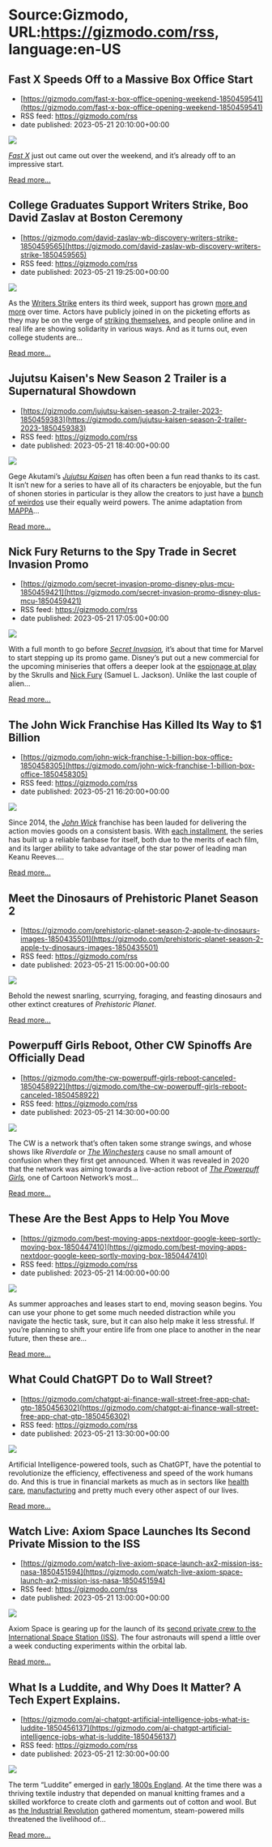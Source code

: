 # Source:Gizmodo, URL:https://gizmodo.com/rss, language:en-US

## Fast X Speeds Off to a Massive Box Office Start
 - [https://gizmodo.com/fast-x-box-office-opening-weekend-1850459541](https://gizmodo.com/fast-x-box-office-opening-weekend-1850459541)
 - RSS feed: https://gizmodo.com/rss
 - date published: 2023-05-21 20:10:00+00:00

<img class="type:primaryImage" src="https://i.kinja-img.com/gawker-media/image/upload/s--R1Xbz-Jt--/c_fit,fl_progressive,q_80,w_636/5da3efdae5fd92d6607b7f46e059ead9.png" /><p><a href="https://gizmodo.com/fast-x-review-jason-momoa-vin-diesel-fast-and-furious-1850409790"><em>Fast X</em></a><em> </em>just out came out over the weekend, and it’s already off to an impressive start. </p><p><a href="https://gizmodo.com/fast-x-box-office-opening-weekend-1850459541">Read more...</a></p>

## College Graduates Support Writers Strike, Boo David Zaslav at Boston Ceremony
 - [https://gizmodo.com/david-zaslav-wb-discovery-writers-strike-1850459565](https://gizmodo.com/david-zaslav-wb-discovery-writers-strike-1850459565)
 - RSS feed: https://gizmodo.com/rss
 - date published: 2023-05-21 19:25:00+00:00

<img class="type:primaryImage" src="https://i.kinja-img.com/gawker-media/image/upload/s--LUSl9h2d--/c_fit,fl_progressive,q_80,w_636/0a56486d6d1fbd61c19dadb9f39824fd.jpg" /><p>As the <a href="https://gizmodo.com/wga-writers-strike-2023-explained-streaming-ai-tv-1850392982">Writers Strike</a> enters its third week, support has grown <a href="https://gizmodo.com/writers-strike-nyc-adam-scott-bob-odenkirk-wga-picket-1850433920">more and more</a> over time. Actors have publicly joined in on the picketing efforts as they may be on the verge of <a href="https://gizmodo.com/sag-aftra-actors-guild-strike-authorization-vote-wga-1850449053">striking themselves</a>, and people online and in real life are showing solidarity in various ways. And as it turns out, even college students are…</p><p><a href="https://gizmodo.com/david-zaslav-wb-discovery-writers-strike-1850459565">Read more...</a></p>

## Jujutsu Kaisen's New Season 2 Trailer is a Supernatural Showdown
 - [https://gizmodo.com/jujutsu-kaisen-season-2-trailer-2023-1850459383](https://gizmodo.com/jujutsu-kaisen-season-2-trailer-2023-1850459383)
 - RSS feed: https://gizmodo.com/rss
 - date published: 2023-05-21 18:40:00+00:00

<img class="type:primaryImage" src="https://i.kinja-img.com/gawker-media/image/upload/s--0Aes1J1W--/c_fit,fl_progressive,q_80,w_636/f806114906b634669a645d9401da6d12.png" /><p>Gege Akutami’s <a href="https://gizmodo.com/halloween-arrives-early-in-the-horrifying-trailer-for-j-1844704261"><em>Jujutsu Kaisen</em></a><em> </em>has often been a fun read thanks to its cast. It isn’t new for a series to have all of its characters be enjoyable, but the fun of shonen stories in particular is they allow the creators to just have a <a href="https://gizmodo.com/jujutsu-kaisen-0-film-review-1848649784">bunch of weirdos</a> use their equally weird powers. The anime adaptation from <a href="https://gizmodo.com/eve-fight-song-chainsaw-man-episode-12-ed-music-video-1849934612">MAPPA</a>…</p><p><a href="https://gizmodo.com/jujutsu-kaisen-season-2-trailer-2023-1850459383">Read more...</a></p>

## Nick Fury Returns to the Spy Trade in Secret Invasion Promo
 - [https://gizmodo.com/secret-invasion-promo-disney-plus-mcu-1850459421](https://gizmodo.com/secret-invasion-promo-disney-plus-mcu-1850459421)
 - RSS feed: https://gizmodo.com/rss
 - date published: 2023-05-21 17:05:00+00:00

<img class="type:primaryImage" src="https://i.kinja-img.com/gawker-media/image/upload/s--8EFrmY13--/c_fit,fl_progressive,q_80,w_636/8ef603c0bf2a516a5d66086cd9379d50.jpg" /><p>With a full month to go before <a href="https://gizmodo.com/secret-invasion-marvel-the-little-mermaid-beetlejuice-1850451284"><em>Secret Invasion</em></a><em>, </em>it’s about that time for Marvel to start stepping up its promo game. Disney’s put out a new commercial for the upcoming miniseries that offers a deeper look at the <a href="https://gizmodo.com/secret-invasion-marvel-emilia-clarke-skrull-disney-plus-1850287877">espionage at play</a> by the Skrulls and <a href="https://gizmodo.com/secret-invasion-trailer-mcu-nick-fury-skrulls-1850292374">Nick Fury</a> (Samuel L. Jackson). Unlike the last couple of alien…</p><p><a href="https://gizmodo.com/secret-invasion-promo-disney-plus-mcu-1850459421">Read more...</a></p>

## The John Wick Franchise Has Killed Its Way to $1 Billion
 - [https://gizmodo.com/john-wick-franchise-1-billion-box-office-1850458305](https://gizmodo.com/john-wick-franchise-1-billion-box-office-1850458305)
 - RSS feed: https://gizmodo.com/rss
 - date published: 2023-05-21 16:20:00+00:00

<img class="type:primaryImage" src="https://i.kinja-img.com/gawker-media/image/upload/s--6QNZ07rt--/c_fit,fl_progressive,q_80,w_636/06ec04ef2356bda8e5def227dedc86dd.jpg" /><p>Since 2014, the <a href="https://gizmodo.com/john-wick-2014-worldbuilding-violence-keanu-reeves-1850313131"><em>John Wick</em></a><em> </em>franchise has been lauded for delivering the action movies goods on a consistent basis. With <a href="https://gizmodo.com/john-wick-franchise-chapter-4-keanu-reeves-donnie-yen-1850248724">each installment</a>, the series has built up a reliable fanbase for itself, both due to the merits of each film, and its larger ability to take advantage of the star power of leading man Keanu Reeves.…</p><p><a href="https://gizmodo.com/john-wick-franchise-1-billion-box-office-1850458305">Read more...</a></p>

## Meet the Dinosaurs of Prehistoric Planet Season 2
 - [https://gizmodo.com/prehistoric-planet-season-2-apple-tv-dinosaurs-images-1850435501](https://gizmodo.com/prehistoric-planet-season-2-apple-tv-dinosaurs-images-1850435501)
 - RSS feed: https://gizmodo.com/rss
 - date published: 2023-05-21 15:00:00+00:00

<img class="type:primaryImage" src="https://i.kinja-img.com/gawker-media/image/upload/s--u9TMECA8--/c_fit,fl_progressive,q_80,w_636/88682f2fa623fb1a551610c475ec99ba.jpg" /><p>Behold the newest snarling, scurrying, foraging, and feasting dinosaurs and other extinct creatures of <em>Prehistoric Planet</em>.</p><p><a href="https://gizmodo.com/prehistoric-planet-season-2-apple-tv-dinosaurs-images-1850435501">Read more...</a></p>

## Powerpuff Girls Reboot, Other CW Spinoffs Are Officially Dead
 - [https://gizmodo.com/the-cw-powerpuff-girls-reboot-canceled-1850458922](https://gizmodo.com/the-cw-powerpuff-girls-reboot-canceled-1850458922)
 - RSS feed: https://gizmodo.com/rss
 - date published: 2023-05-21 14:30:00+00:00

<img class="type:primaryImage" src="https://i.kinja-img.com/gawker-media/image/upload/s--2WjpI7_m--/c_fit,fl_progressive,q_80,w_636/48a7599fedab83ea2cce42829120f0b9.jpg" /><p>The CW is a network that’s often taken some strange swings, and whose shows like <em>Riverdale </em>or <a href="https://gizmodo.com/beetlejuice-2-casting-monica-bellucci-justin-theroux-1850430721"><em>The Winchesters</em></a><em> </em>cause no small amount of confusion when they first get announced. When it was revealed in 2020 that the network was aiming towards a live-action reboot of <a href="https://gizmodo.com/the-live-action-powerpuff-girls-tv-show-debuts-the-new-1846668340"><em>The Powerpuff Girls</em></a><em>, </em>one of Cartoon Network’s most…</p><p><a href="https://gizmodo.com/the-cw-powerpuff-girls-reboot-canceled-1850458922">Read more...</a></p>

## These Are the Best Apps to Help You Move
 - [https://gizmodo.com/best-moving-apps-nextdoor-google-keep-sortly-moving-box-1850447410](https://gizmodo.com/best-moving-apps-nextdoor-google-keep-sortly-moving-box-1850447410)
 - RSS feed: https://gizmodo.com/rss
 - date published: 2023-05-21 14:00:00+00:00

<img class="type:primaryImage" src="https://i.kinja-img.com/gawker-media/image/upload/s--qiSFl_eT--/c_fit,fl_progressive,q_80,w_636/debfd3d5cb9c0277b34de706bbecedbc.jpg" /><p>As summer approaches and leases start to end, moving season begins. You can use your phone to get some much needed distraction while you navigate the hectic task, sure, but it can also help make it less stressful. If you’re planning to shift your entire life from one place to another in the near future, then these are…</p><p><a href="https://gizmodo.com/best-moving-apps-nextdoor-google-keep-sortly-moving-box-1850447410">Read more...</a></p>

## What Could ChatGPT Do to Wall Street?
 - [https://gizmodo.com/chatgpt-ai-finance-wall-street-free-app-chat-gtp-1850456302](https://gizmodo.com/chatgpt-ai-finance-wall-street-free-app-chat-gtp-1850456302)
 - RSS feed: https://gizmodo.com/rss
 - date published: 2023-05-21 13:30:00+00:00

<img class="type:primaryImage" src="https://i.kinja-img.com/gawker-media/image/upload/s--Y-oEH8Zj--/c_fit,fl_progressive,q_80,w_636/cb584cb038157de7f87f5490bb00464e.jpg" /><p>Artificial Intelligence-powered tools, such as ChatGPT, have the potential to revolutionize the efficiency, effectiveness and speed of the work humans do. And this is true in financial markets as much as in sectors like <a href="https://www.healthcareittoday.com/2023/05/01/chatgpt-may-not-be-ready-to-revolutionize-the-healthcare-industry-quite-yet-but-theres-promise-for-the-future/" rel="noopener noreferrer" target="_blank">health care</a>, <a href="https://www.technologyreview.com/2023/03/25/1070275/chatgpt-revolutionize-economy-decide-what-looks-like/" rel="noopener noreferrer" target="_blank">manufacturing</a> and pretty much every other aspect of our lives.</p><p><a href="https://gizmodo.com/chatgpt-ai-finance-wall-street-free-app-chat-gtp-1850456302">Read more...</a></p>

## Watch Live: Axiom Space Launches Its Second Private Mission to the ISS
 - [https://gizmodo.com/watch-live-axiom-space-launch-ax2-mission-iss-nasa-1850451594](https://gizmodo.com/watch-live-axiom-space-launch-ax2-mission-iss-nasa-1850451594)
 - RSS feed: https://gizmodo.com/rss
 - date published: 2023-05-21 13:00:00+00:00

<img class="type:primaryImage" src="https://i.kinja-img.com/gawker-media/image/upload/s--BAIOJl7D--/c_fit,fl_progressive,q_80,w_636/7f8c9189a14c5e486b1291c102c33499.jpg" /><p>Axiom Space is gearing up for the launch of its <a href="https://gizmodo.com/axiom-ax-2-second-private-mission-iss-explainer-nasa-1850445293">second private crew to the International Space Station (ISS)</a>. The four astronauts will spend a little over a week conducting experiments within the orbital lab.</p><p><a href="https://gizmodo.com/watch-live-axiom-space-launch-ax2-mission-iss-nasa-1850451594">Read more...</a></p>

## What Is a Luddite, and Why Does It Matter? A Tech Expert Explains.
 - [https://gizmodo.com/ai-chatgpt-artificial-intelligence-jobs-what-is-luddite-1850456137](https://gizmodo.com/ai-chatgpt-artificial-intelligence-jobs-what-is-luddite-1850456137)
 - RSS feed: https://gizmodo.com/rss
 - date published: 2023-05-21 12:30:00+00:00

<img class="type:primaryImage" src="https://i.kinja-img.com/gawker-media/image/upload/s--Knv4pfV3--/c_fit,fl_progressive,q_80,w_636/76815b986e90441ac2f6a3bb99732f4e.jpg" /><p>The term “Luddite” emerged in <a href="https://www.smithsonianmag.com/history/what-the-luddites-really-fought-against-264412/" rel="noopener noreferrer" target="_blank">early 1800s England</a>. At the time there was a thriving textile industry that depended on manual knitting frames and a skilled workforce to create cloth and garments out of cotton and wool. But as <a href="https://www.bl.uk/georgian-britain/articles/the-industrial-revolution" rel="noopener noreferrer" target="_blank">the Industrial Revolution</a> gathered momentum, steam-powered mills threatened the livelihood of…</p><p><a href="https://gizmodo.com/ai-chatgpt-artificial-intelligence-jobs-what-is-luddite-1850456137">Read more...</a></p>

